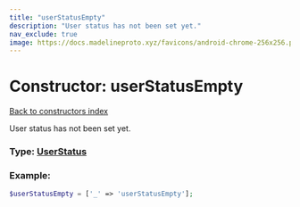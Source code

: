```yaml
---
title: "userStatusEmpty"
description: "User status has not been set yet."
nav_exclude: true
image: https://docs.madelineproto.xyz/favicons/android-chrome-256x256.png
---
```

# Constructor: userStatusEmpty  
[Back to constructors index](/API_docs/constructors/index.md)



User status has not been set yet.




### Type: [UserStatus](/API_docs/types/UserStatus.md)


### Example:

```php
$userStatusEmpty = ['_' => 'userStatusEmpty'];
```  
